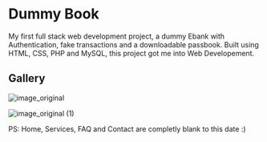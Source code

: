 # Dummy Book
My first full stack web development project, a dummy Ebank with Authentication, fake transactions and a downloadable passbook. Built using HTML, CSS, PHP and MySQL, this project got me into Web Developement.

## Gallery

![image_original](https://user-images.githubusercontent.com/50898928/187894102-8a223d35-b99d-4933-96c0-1ea2592a682d.png)


![image_original (1)](https://user-images.githubusercontent.com/50898928/187894193-deb92d6d-8b8a-449c-9723-9ac0f2039edc.png)

PS: Home, Services, FAQ and Contact are completly blank to this date :)
